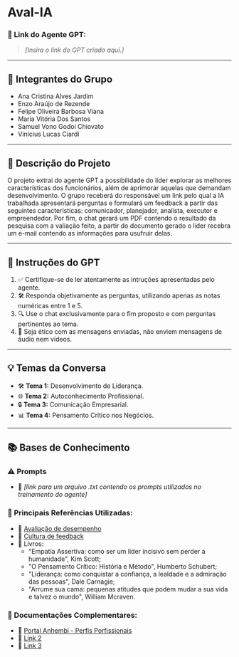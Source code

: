 # **Aval-IA**

### **🔗 Link do Agente GPT:**  
> _[Insira o link do GPT criado aqui.]_

---

## **👥 Integrantes do Grupo**  
- Ana Cristina Alves Jardim
- Enzo Araújo de Rezende
- Felipe Oliveira Barbosa Viana
- Maria Vitória Dos Santos
- Samuel Vono Godoi Chiovato
- Vinícius Lucas Ciardi

---

## **📄 Descrição do Projeto**  
O projeto extrai do agente GPT a possibilidade do líder explorar as melhores características dos funcionários, além de aprimorar aquelas que demandam desenvolvimento. O grupo receberá do responsável um link pelo qual a IA trabalhada apresentará perguntas e formulará um feedback a partir das seguintes características: comunicador, planejador, analista, executor e empreendedor. Por fim, o chat gerará um PDF contendo o resultado da pesquisa com a valiação feito, a partir do documento gerado o líder recebra um e-mail contendo as informações para usufruir delas.

---

## **🤖 Instruções do GPT** 
1. ✅ Certifique-se de ler atentamente as intruções apresentadas pelo agente.
2. 🛠️ Responda objetivamente as perguntas, utilizando apenas as notas numéricas entre 1 e 5.  
3. 🔍 Use o chat exclusivamente para o fim proposto e com perguntas pertinentes ao tema.
4. 🎯 Seja ético com as mensagens enviadas, não enviem mensagens de áudio nem vídeos.

---

## **💡 Temas da Conversa** 
- 🛠️ **Tema 1:** Desenvolvimento de Liderança. 
- 🌐 **Tema 2:** Autoconhecimento Profissional. 
- 🔒 **Tema 3:** Comunicação Empresarial.  
- 📊 **Tema 4:** Pensamento Crítico nos Negócios. 

---

## **📚 Bases de Conhecimento**  
### **⚠️ Prompts**
- 📗 _[link para um arquivo .txt contendo os prompts utilizados no treinamento do agente]_

### **📘 Principais Referências Utilizadas:**  
- 📗 [Avaliação de desempenho](https://userh.com.br/blog/36-empresas-nao-fazem-avaliacao-desempenho-fuja-dessa-estatistica)  
- 📙 [Cultura de feedback](https://economia.uol.com.br/noticias/redacao/2020/11/10/dar-feedback-e-o-maior-ponto-fraco-na-gestao-brasileira-diz-pesquisa.htm)
- 📕 Livros:
    - "Empatia Assertiva: como ser um lider incisivo sem perder a humanidade", Kim Scott;
    - "O Pensamento Crítico: História e Método", Humberto Schubert;
    - "Liderança: como conquistar a confiança, a lealdade e a admiração das pessoas", Dale Carnagie;
    - "Arrume sua cama: pequenas atitudes que podem mudar a sua vida e talvez o mundo", William Mcraven.

### **📖 Documentações Complementares:**  
- 🔗 [Portal Anhembi - Perfis Porfissionais](https://portal.anhembi.br/blog/perfis-profissionais) 
- 🔗 [Link 2](#)  
- 🔗 [Link 3](#)  


